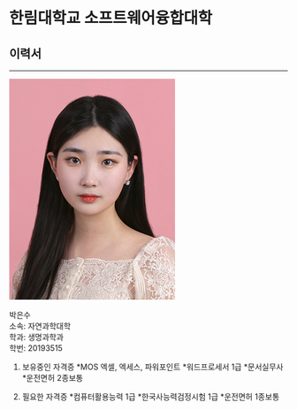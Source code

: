 # 한림대학교 소프트웨어융합대학
## 이력서
---
![이력서사진](증사.jpg)


박은수   
소속: 자연과학대학   
학과: 생명과학과   
학번: 20193515   

1. 보유중인 자격증
*MOS 엑셀, 엑세스, 파워포인트
*워드프로세서 1급
*문서실무사
*운전면허 2종보통

2. 필요한 자격증
*컴퓨터활용능력 1급
*한국사능력검정시험 1급
*운전면허 1종보통



